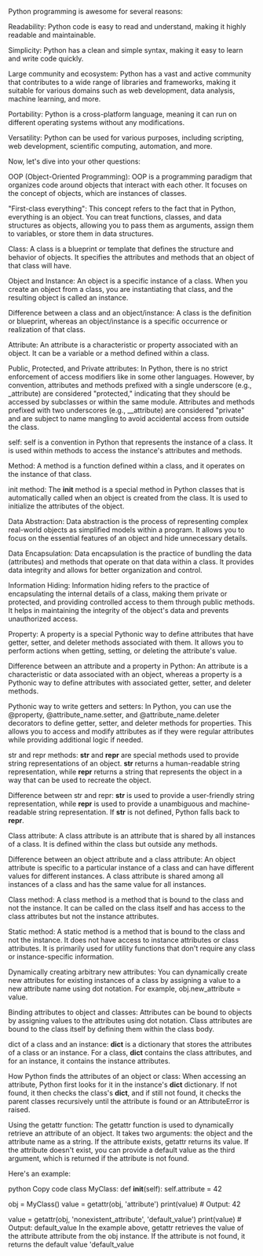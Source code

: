 Python programming is awesome for several reasons:

Readability: Python code is easy to read and understand, making it highly readable and maintainable.

Simplicity: Python has a clean and simple syntax, making it easy to learn and write code quickly.

Large community and ecosystem: Python has a vast and active community that contributes to a wide range of libraries and frameworks, making it suitable for various domains such as web development, data analysis, machine learning, and more.

Portability: Python is a cross-platform language, meaning it can run on different operating systems without any modifications.

Versatility: Python can be used for various purposes, including scripting, web development, scientific computing, automation, and more.

Now, let's dive into your other questions:

OOP (Object-Oriented Programming): OOP is a programming paradigm that organizes code around objects that interact with each other. It focuses on the concept of objects, which are instances of classes.

"First-class everything": This concept refers to the fact that in Python, everything is an object. You can treat functions, classes, and data structures as objects, allowing you to pass them as arguments, assign them to variables, or store them in data structures.

Class: A class is a blueprint or template that defines the structure and behavior of objects. It specifies the attributes and methods that an object of that class will have.

Object and Instance: An object is a specific instance of a class. When you create an object from a class, you are instantiating that class, and the resulting object is called an instance.

Difference between a class and an object/instance: A class is the definition or blueprint, whereas an object/instance is a specific occurrence or realization of that class.

Attribute: An attribute is a characteristic or property associated with an object. It can be a variable or a method defined within a class.

Public, Protected, and Private attributes: In Python, there is no strict enforcement of access modifiers like in some other languages. However, by convention, attributes and methods prefixed with a single underscore (e.g., _attribute) are considered "protected," indicating that they should be accessed by subclasses or within the same module. Attributes and methods prefixed with two underscores (e.g., __attribute) are considered "private" and are subject to name mangling to avoid accidental access from outside the class.

self: self is a convention in Python that represents the instance of a class. It is used within methods to access the instance's attributes and methods.

Method: A method is a function defined within a class, and it operates on the instance of that class.

init method: The __init__ method is a special method in Python classes that is automatically called when an object is created from the class. It is used to initialize the attributes of the object.

Data Abstraction: Data abstraction is the process of representing complex real-world objects as simplified models within a program. It allows you to focus on the essential features of an object and hide unnecessary details.

Data Encapsulation: Data encapsulation is the practice of bundling the data (attributes) and methods that operate on that data within a class. It provides data integrity and allows for better organization and control.

Information Hiding: Information hiding refers to the practice of encapsulating the internal details of a class, making them private or protected, and providing controlled access to them through public methods. It helps in maintaining the integrity of the object's data and prevents unauthorized access.

Property: A property is a special Pythonic way to define attributes that have getter, setter, and deleter methods associated with them. It allows you to perform actions when getting, setting, or deleting the attribute's value.

Difference between an attribute and a property in Python: An attribute is a characteristic or data associated with an object, whereas a property is a Pythonic way to define attributes with associated getter, setter, and deleter methods.

Pythonic way to write getters and setters: In Python, you can use the @property, @attribute_name.setter, and @attribute_name.deleter decorators to define getter, setter, and deleter methods for properties. This allows you to access and modify attributes as if they were regular attributes while providing additional logic if needed.

str and repr methods: __str__ and __repr__ are special methods used to provide string representations of an object. __str__ returns a human-readable string representation, while __repr__ returns a string that represents the object in a way that can be used to recreate the object.

Difference between str and repr: __str__ is used to provide a user-friendly string representation, while __repr__ is used to provide a unambiguous and machine-readable string representation. If __str__ is not defined, Python falls back to __repr__.

Class attribute: A class attribute is an attribute that is shared by all instances of a class. It is defined within the class but outside any methods.

Difference between an object attribute and a class attribute: An object attribute is specific to a particular instance of a class and can have different values for different instances. A class attribute is shared among all instances of a class and has the same value for all instances.

Class method: A class method is a method that is bound to the class and not the instance. It can be called on the class itself and has access to the class attributes but not the instance attributes.

Static method: A static method is a method that is bound to the class and not the instance. It does not have access to instance attributes or class attributes. It is primarily used for utility functions that don't require any class or instance-specific information.

Dynamically creating arbitrary new attributes: You can dynamically create new attributes for existing instances of a class by assigning a value to a new attribute name using dot notation. For example, obj.new_attribute = value.

Binding attributes to object and classes: Attributes can be bound to objects by assigning values to the attributes using dot notation. Class attributes are bound to the class itself by defining them within the class body.

dict of a class and an instance: __dict__ is a dictionary that stores the attributes of a class or an instance. For a class, __dict__ contains the class attributes, and for an instance, it contains the instance attributes.

How Python finds the attributes of an object or class: When accessing an attribute, Python first looks for it in the instance's __dict__ dictionary. If not found, it then checks the class's __dict__, and if still not found, it checks the parent classes recursively until the attribute is found or an AttributeError is raised.

Using the getattr function: The getattr function is used to dynamically retrieve an attribute of an object. It takes two arguments: the object and the attribute name as a string. If the attribute exists, getattr returns its value. If the attribute doesn't exist, you can provide a default value as the third argument, which is returned if the attribute is not found.

Here's an example:

python
Copy code
class MyClass:
    def __init__(self):
        self.attribute = 42

obj = MyClass()
value = getattr(obj, 'attribute')
print(value)  # Output: 42

value = getattr(obj, 'nonexistent_attribute', 'default_value')
print(value)  # Output: default_value
In the example above, getattr retrieves the value of the attribute attribute from the obj instance. If the attribute is not found, it returns the default value 'default_value
